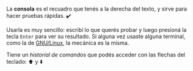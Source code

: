 La **consola** es el recuadro que tenés a la derecha del texto, y sirve para hacer pruebas rápidas. :heavy_check_mark:

Usarla es muy sencillo: escribí lo que querés probar y luego presioná la tecla `Enter` para ver su resultado.  Si alguna vez usaste alguna terminal, como la de [GNU/Linux](https://es.wikipedia.org/wiki/GNU/Linux), la mecánica es la misma.

Tiene un *historial de comandos* que podés acceder con las flechas del teclado: :arrow_up: y :arrow_down: